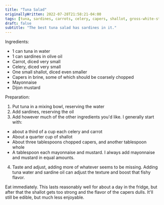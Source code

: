 ```yaml
---
title: "Tuna Salad"
originallyWritten: 2022-07-28T21:58:21-04:00
tags: [tuna, sardines, carrots, celery, capers, shallot, gross-white-stuff, mustard]
draft: false
subtitle: "The best tuna salad has sardines in it."
---
```


Ingredients:
* 1 can tuna in water
* 1 can sardines in olive oil
* Carrot, diced very small
* Celery, diced very small
* One small shallot, diced even smaller
* Capers in brine, some of which should be coarsely chopped
* Mayonnaise
* Dijon mustard

Preparation:
1. Put tuna in a mixing bowl, reserving the water
2. Add sardines, reserving the oil
3. Add however much of the other ingredients you'd like. I generally start with:
  * about a third of a cup each celery and carrot
  * About a quarter cup of shallot
  * About three tablespoons chopped capers, and another tablespoon whole
  * A tablespoon each mayonnaise and mustard. I always add mayonnaise and mustard in equal amounts.
4. Taste and adjust, adding more of whatever seems to be missing. Adding tuna water and sardine oil can adjust the texture and boost that fishy flavor.

Eat immediately. This lasts reasonably well for about a day in the fridge, but after that the shallot gets too strong and the flavor of the capers dulls. It'll still be edible, but much less enjoyable.

